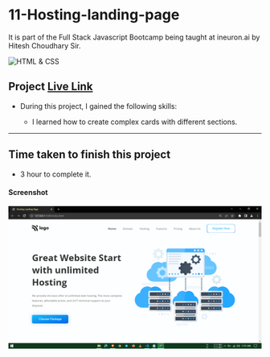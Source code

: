 # 11-Hosting-landing-page
It is part of the Full Stack Javascript Bootcamp being taught at ineuron.ai by Hitesh Choudhary Sir.

![HTML & CSS](https://img.shields.io/badge/Project1-HTML%26CSS-brightgreen)


## Project  [Live Link]()

-   During this project, I gained the following skills:

    -  I learned how to create complex cards with different sections.
---

## Time taken to finish this project

-   3 hour to complete it.


#### Screenshot

![Webpage](./screenshot/1.PNG)